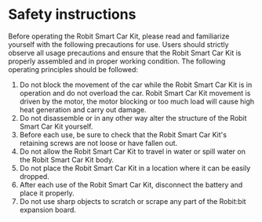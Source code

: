 # Safety instructions

Before operating the Robit Smart Car Kit, please read and familiarize yourself with the following precautions for use. Users should strictly observe all usage precautions and ensure that the Robit Smart Car Kit is properly assembled and in proper working condition.
The following operating principles should be followed:

1. Do not block the movement of the car while the Robit Smart Car Kit is in operation and do not overload the car. Robit Smart Car Kit movement is driven by the motor, the motor blocking or too much load will cause high heat generation and carry out damage.
2. Do not disassemble or in any other way alter the structure of the Robit Smart Car Kit yourself.
3. Before each use, be sure to check that the Robit Smart Car Kit's retaining screws are not loose or have fallen out.
4. Do not allow the Robit Smart Car Kit to travel in water or spill water on the Robit Smart Car Kit body.
5. Do not place the Robit Smart Car Kit in a location where it can be easily dropped.
6. After each use of the Robit Smart Car Kit, disconnect the battery and place it properly.
7. Do not use sharp objects to scratch or scrape any part of the Robit:bit expansion board.
